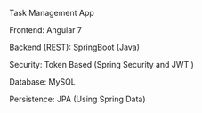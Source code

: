 Task Management App 

Frontend:	Angular 7

Backend (REST):	SpringBoot (Java)

Security:	Token Based (Spring Security and JWT )

Database: MySQL 

Persistence:	JPA (Using Spring Data)
